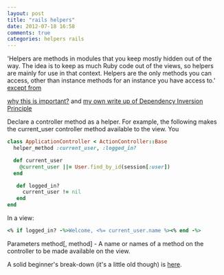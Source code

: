 ```yaml
---
layout: post
title: "rails helpers"
date: 2012-07-18 16:58
comments: true
categories: helpers rails
---
```


'Helpers are methods in modules that you keep mostly hidden out of the way. The idea is to keep as much Ruby code out of the views, so helpers are mainly for use in that context. Helpers are the only methods you can access, other than instance methods for an instance you have access to.' [except from](http://strugglingwithruby.blogspot.com/2008/10/view-part-2-scope-helpers-and-partials.html)

[why this is important?](http://en.wikipedia.org/wiki/Dependency_inversion_principle)
and [my own write up of Dependency Inversion Principle](/blog/2012-07-18-solid-principles/)

Declare a controller method as a helper. For example, the following makes the current_user controller method available to the view. You
``` ruby
class ApplicationController < ActionController::Base
  helper_method :current_user, :logged_in?

  def current_user
    @current_user ||= User.find_by_id(session[:user])
  end

   def logged_in?
     current_user != nil
   end
end
```
In a view:
``` ruby
<% if logged_in? -%>Welcome, <%= current_user.name %><% end -%>
```
Parameters
method[, method] - A name or names of a method on the controller to be made available on the view.

A solid beginner's break-down (it's a little old though) is [here](http://strugglingwithruby.blogspot.com/2008/10/view-part-2-scope-helpers-and-partials.html).
